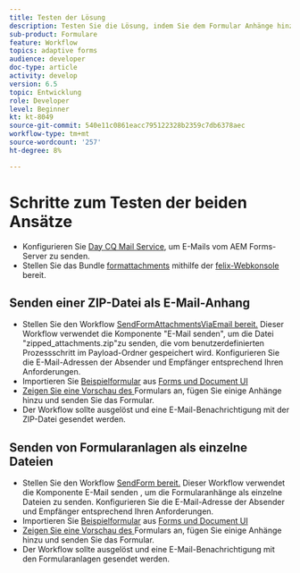 ```yaml
---
title: Testen der Lösung
description: Testen Sie die Lösung, indem Sie dem Formular Anhänge hinzufügen und den Workflow zum Senden der E-Mail an den Trigger übergeben.
sub-product: Formulare
feature: Workflow
topics: adaptive forms
audience: developer
doc-type: article
activity: develop
version: 6.5
topic: Entwicklung
role: Developer
level: Beginner
kt: kt-8049
source-git-commit: 540e11c0861eacc795122328b2359c7db6378aec
workflow-type: tm+mt
source-wordcount: '257'
ht-degree: 8%

---
```



# Schritte zum Testen der beiden Ansätze

* Konfigurieren Sie [Day CQ Mail Service](https://experienceleague.adobe.com/docs/experience-manager-65/administering/operations/notification.html?lang=en#configuring-the-mail-service), um E-Mails vom AEM Forms-Server zu senden.
* Stellen Sie das Bundle [formattachments](assets/formattachments.formattachments.core-1.0-SNAPSHOT.jar) mithilfe der [felix-Webkonsole](http://localhost:4502/system/console/bundles) bereit.

## Senden einer ZIP-Datei als E-Mail-Anhang



* Stellen Sie den Workflow [SendFormAttachmentsViaEmail bereit.](assets/zipped-form-attachments-model.zip) Dieser Workflow verwendet die Komponente &quot;E-Mail senden&quot;, um die Datei &quot;zipped_attachments.zip&quot;zu senden, die vom benutzerdefinierten Prozessschritt im Payload-Ordner gespeichert wird. Konfigurieren Sie die E-Mail-Adressen der Absender und Empfänger entsprechend Ihren Anforderungen.
* Importieren Sie [Beispielformular](assets/zip-form-attachments-form.zip) aus [Forms und Document UI](http://localhost:4502/aem/forms.html/content/dam/formsanddocuments)
* [Zeigen Sie eine Vorschau des ](http://localhost:4502/content/dam/formsanddocuments/zippformattachments/jcr:content?wcmmode=disabled) Formulars an, fügen Sie einige Anhänge hinzu und senden Sie das Formular.
* Der Workflow sollte ausgelöst und eine E-Mail-Benachrichtigung mit der ZIP-Datei gesendet werden.

## Senden von Formularanlagen als einzelne Dateien

* Stellen Sie den Workflow [SendForm bereit.](assets/send-form-attachments-model.zip) Dieser Workflow verwendet die Komponente E-Mail senden , um die Formularanhänge als einzelne Dateien zu senden. Konfigurieren Sie die E-Mail-Adresse der Absender und Empfänger entsprechend Ihren Anforderungen.
* Importieren Sie [Beispielformular](assets/send-list-attachments-form.zip) aus [Forms und Document UI](http://localhost:4502/aem/forms.html/content/dam/formsanddocuments)
* [Zeigen Sie eine Vorschau des ](http://localhost:4502/content/dam/formsanddocuments/sendlistofattachments/jcr:content?wcmmode=disabled) Formulars an, fügen Sie einige Anhänge hinzu und senden Sie das Formular.
* Der Workflow sollte ausgelöst und eine E-Mail-Benachrichtigung mit den Formularanlagen gesendet werden.
